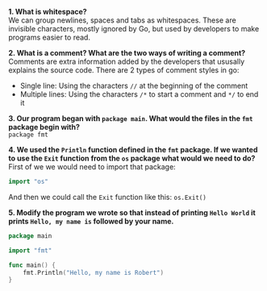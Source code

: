 **1. What is whitespace?**  
We can group newlines, spaces and tabs as whitespaces. These are invisible characters, mostly ignored by Go, but used
by developers to make programs easier to read.  

**2. What is a comment? What are the two ways of writing a comment?**  
Comments are extra information added by the developers that ususally explains the source code. There are 2 types of
comment styles in go:
* Single line: Using the characters `//` at the beginning of the comment
* Multiple lines: Using the characters `/*` to start a comment and `*/` to end it

**3. Our program began with `package main`. What would the files in the `fmt` package begin with?**  
`package fmt`  

**4. We used the `Println` function defined in the `fmt` package. If we wanted to use the `Exit` function from the `os` package what would we need to do?**  
First of we we would need to import that package:
```go
import "os"
```
And then we could call the `Exit` function like this:
`os.Exit()`

**5. Modify the program we wrote so that instead of printing `Hello World` it prints `Hello, my name is` followed by your name.**  
```go
package main

import "fmt"

func main() {
    fmt.Println("Hello, my name is Robert")
}
```
